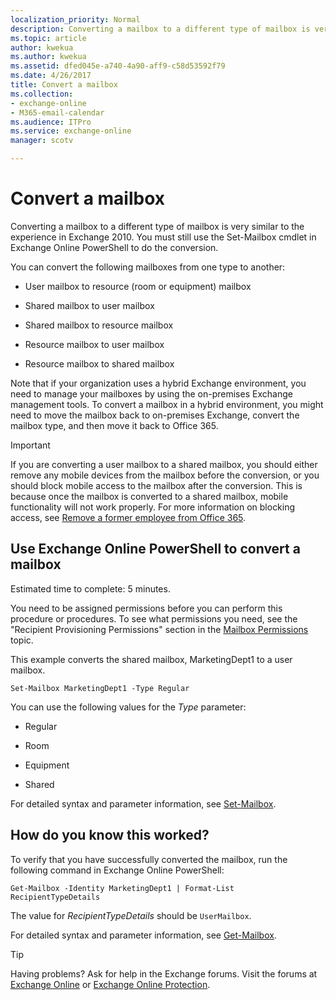 ```yaml
---
localization_priority: Normal
description: Converting a mailbox to a different type of mailbox is very similar to the experience in Exchange 2010. You must still use the Set-Mailbox cmdlet in Exchange Online PowerShell to do the conversion.
ms.topic: article
author: kwekua
ms.author: kwekua
ms.assetid: dfed045e-a740-4a90-aff9-c58d53592f79
ms.date: 4/26/2017
title: Convert a mailbox
ms.collection: 
- exchange-online
- M365-email-calendar
ms.audience: ITPro
ms.service: exchange-online
manager: scotv

---
```


# Convert a mailbox

Converting a mailbox to a different type of mailbox is very similar to the experience in Exchange 2010. You must still use the Set-Mailbox cmdlet in Exchange Online PowerShell to do the conversion.

You can convert the following mailboxes from one type to another:

- User mailbox to resource (room or equipment) mailbox

- Shared mailbox to user mailbox

- Shared mailbox to resource mailbox

- Resource mailbox to user mailbox

- Resource mailbox to shared mailbox

Note that if your organization uses a hybrid Exchange environment, you need to manage your mailboxes by using the on-premises Exchange management tools. To convert a mailbox in a hybrid environment, you might need to move the mailbox back to on-premises Exchange, convert the mailbox type, and then move it back to Office 365.

> [!IMPORTANT]
>  If you are converting a user mailbox to a shared mailbox, you should either remove any mobile devices from the mailbox before the conversion, or you should block mobile access to the mailbox after the conversion. This is because once the mailbox is converted to a shared mailbox, mobile functionality will not work properly. For more information on blocking access, see [Remove a former employee from Office 365](https://go.microsoft.com/fwlink/p/?linkid=847873).

## Use Exchange Online PowerShell to convert a mailbox

Estimated time to complete: 5 minutes.

You need to be assigned permissions before you can perform this procedure or procedures. To see what permissions you need, see the "Recipient Provisioning Permissions" section in the [Mailbox Permissions](https://technet.microsoft.com/library/5b690bcb-c6df-4511-90e1-08ca91f43b37.aspx) topic.

This example converts the shared mailbox, MarketingDept1 to a user mailbox.

```
Set-Mailbox MarketingDept1 -Type Regular
```

You can use the following values for the _Type_ parameter:

- Regular

- Room

- Equipment

- Shared

For detailed syntax and parameter information, see [Set-Mailbox](https://technet.microsoft.com/library/a0d413b9-d949-4df6-ba96-ac0906dedae2.aspx).

## How do you know this worked?

To verify that you have successfully converted the mailbox, run the following command in Exchange Online PowerShell:

```
Get-Mailbox -Identity MarketingDept1 | Format-List RecipientTypeDetails
```

The value for _RecipientTypeDetails_ should be `UserMailbox`.

For detailed syntax and parameter information, see [Get-Mailbox](https://technet.microsoft.com/library/8a5a6eb9-4a75-47f9-ae3b-a3ba251cf9a8.aspx).

> [!TIP]
> Having problems? Ask for help in the Exchange forums. Visit the forums at [Exchange Online](https://go.microsoft.com/fwlink/p/?linkId=267542) or [Exchange Online Protection](https://go.microsoft.com/fwlink/p/?linkId=285351).



